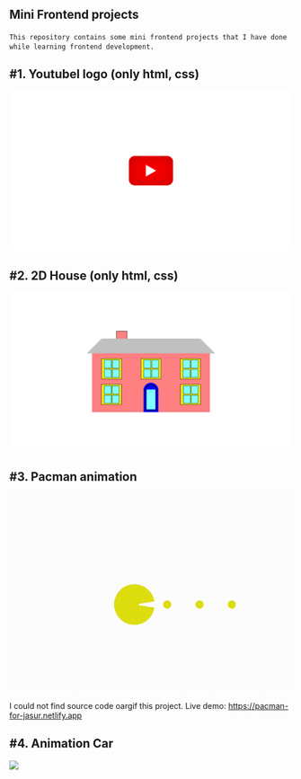 Mini Frontend projects
---


`This repository contains some mini frontend projects that I have done while learning frontend development.`


#1. Youtubel logo (only html, css)
---
![](Youtube%20logo(only%20html,%20css)/output.png)

#2. 2D House (only html, css)
---
![](2d%20house/image.png)

#3. Pacman animation
---
![](pacman/pacman.gif)

I could not find source code oargif this project. Live demo: https://pacman-for-jasur.netlify.app

#4. Animation Car
---
![](animation_car/animation_car.gif)